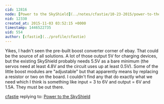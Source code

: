 ```yaml
---
cid: 12816
node: [Power to the SkyShield](../notes/cfastie/10-23-2015/power-to-the-skyshield)
nid: 12330
created_at: 2015-11-03 03:52:15 +0000
timestamp: 1446522735
uid: 554
author: [cfastie](../profile/cfastie)
---
```


Yikes, I hadn't seen the pre-built boost converter corner of ebay. That could be the source of all solutions. A lot of those output 5V for charging devices, but the existing SkyShield probably needs 5.5V as a bare minimum (the servos need at least 4.8V and the circuit uses up at least 0.5V). Some of the little boost modules are "adjustable" but that apparently means by replacing a resistor or two on the board. I couldn't find any that do exactly what we need which I think is something like input = 3 to 6V and output = 6V and 1.5A. They must be out there.

[cfastie](../profile/cfastie) replying to: [Power to the SkyShield](../notes/cfastie/10-23-2015/power-to-the-skyshield)

